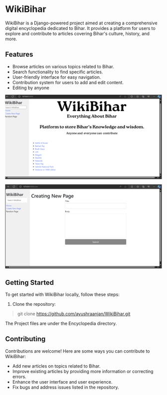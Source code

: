 # WikiBihar
WikiBihar is a Django-powered project aimed at creating a comprehensive digital encyclopedia dedicated to Bihar. It provides a platform for users to explore and contribute to articles covering Bihar's culture, history, and more.

## Features
-   Browse articles on various topics related to Bihar.
-   Search functionality to find specific articles.
-   User-friendly interface for easy navigation.
-   Contribution system for users to add and edit content.
-   Editing by anyone

  
![enter image description here](https://github.com/ayushraanjan/tonguecare.github.io/blob/main/Screenshot%202024-03-16%20165256.png?raw=true)

![enter image description here](https://github.com/ayushraanjan/tonguecare.github.io/blob/main/Screenshot%202024-03-16%20165322.png?raw=true)


## Getting Started
To get started with WikiBihar locally, follow these steps:

1.  Clone the repository:

> git clone https://github.com/ayushraanjan/WikiBihar.git

The Project files are under the Encyclopedia directory.

## Contributing

Contributions are welcome! Here are some ways you can contribute to WikiBihar:

-   Add new articles on topics related to Bihar.
-   Improve existing articles by providing more information or correcting errors.
-   Enhance the user interface and user experience.
-   Fix bugs and address issues listed in the repository.


